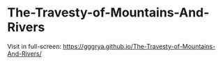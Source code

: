 # The-Travesty-of-Mountains-And-Rivers
Visit in full-screen: https://gggrya.github.io/The-Travesty-of-Mountains-And-Rivers/
